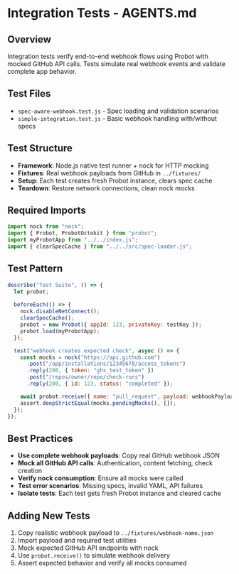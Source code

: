 # Integration Tests - AGENTS.md

## Overview
Integration tests verify end-to-end webhook flows using Probot with mocked GitHub API calls. Tests simulate real webhook events and validate complete app behavior.

## Test Files
- `spec-aware-webhook.test.js` - Spec loading and validation scenarios
- `simple-integration.test.js` - Basic webhook handling with/without specs

## Test Structure
- **Framework**: Node.js native test runner + nock for HTTP mocking
- **Fixtures**: Real webhook payloads from GitHub in `../fixtures/`
- **Setup**: Each test creates fresh Probot instance, clears spec cache
- **Teardown**: Restore network connections, clean nock mocks

## Required Imports
```javascript
import nock from "nock";
import { Probot, ProbotOctokit } from "probot";
import myProbotApp from "../../index.js";
import { clearSpecCache } from "../../src/spec-loader.js";
```

## Test Pattern
```javascript
describe("Test Suite", () => {
  let probot;
  
  beforeEach(() => {
    nock.disableNetConnect();
    clearSpecCache();
    probot = new Probot({ appId: 123, privateKey: testKey });
    probot.load(myProbotApp);
  });

  test("webhook creates expected check", async () => {
    const mocks = nock("https://api.github.com")
      .post("/app/installations/12345678/access_tokens")
      .reply(200, { token: "ghs_test_token" })
      .post("/repos/owner/repo/check-runs")
      .reply(200, { id: 123, status: "completed" });

    await probot.receive({ name: "pull_request", payload: webhookPayload });
    assert.deepStrictEqual(mocks.pendingMocks(), []);
  });
});
```

## Best Practices
- **Use complete webhook payloads**: Copy real GitHub webhook JSON
- **Mock all GitHub API calls**: Authentication, content fetching, check creation
- **Verify nock consumption**: Ensure all mocks were called
- **Test error scenarios**: Missing specs, invalid YAML, API failures
- **Isolate tests**: Each test gets fresh Probot instance and cleared cache

## Adding New Tests
1. Copy realistic webhook payload to `../fixtures/webhook-name.json`
2. Import payload and required test utilities
3. Mock expected GitHub API endpoints with nock
4. Use `probot.receive()` to simulate webhook delivery
5. Assert expected behavior and verify all mocks consumed